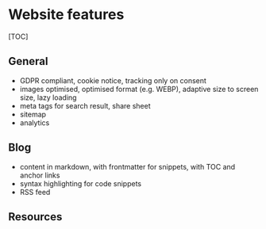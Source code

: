 # Website features

[TOC]



## General

- GDPR compliant, cookie notice, tracking only on consent
- images optimised, optimised format (e.g. WEBP), adaptive size to screen size, lazy loading
- meta tags for search result, share sheet
- sitemap
- analytics



## Blog

- content in markdown, with frontmatter for snippets, with TOC and anchor links
- syntax highlighting for code snippets
- RSS feed



## Resources
